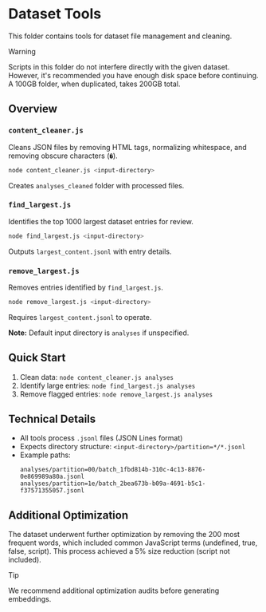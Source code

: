 # Dataset Tools

This folder contains tools for dataset file management and cleaning.

> [!WARNING]
> Scripts in this folder do not interfere directly with the given dataset. However, it's recommended you have enough disk space before continuing. A 100GB folder, when duplicated, takes 200GB total.

## Overview

### `content_cleaner.js`
Cleans JSON files by removing HTML tags, normalizing whitespace, and removing obscure characters (`�`).
```bash
node content_cleaner.js <input-directory>
```
Creates `analyses_cleaned` folder with processed files.

### `find_largest.js`
Identifies the top 1000 largest dataset entries for review.
```bash
node find_largest.js <input-directory>
```
Outputs `largest_content.jsonl` with entry details.

### `remove_largest.js`
Removes entries identified by `find_largest.js`.
```bash
node remove_largest.js <input-directory>
```
Requires `largest_content.jsonl` to operate.

**Note:** Default input directory is `analyses` if unspecified.

## Quick Start
1. Clean data: `node content_cleaner.js analyses`
2. Identify large entries: `node find_largest.js analyses`
3. Remove flagged entries: `node remove_largest.js analyses`

## Technical Details
- All tools process `.jsonl` files (JSON Lines format)
- Expects directory structure: `<input-directory>/partition=*/*.jsonl`
- Example paths:
    ```
    analyses/partition=00/batch_1fbd814b-310c-4c13-8876-0e869989a80a.jsonl
    analyses/partition=1e/batch_2bea673b-b09a-4691-b5c1-f37571355057.jsonl
    ```

## Additional Optimization
The dataset underwent further optimization by removing the 200 most frequent words, which included common JavaScript terms (undefined, true, false, script). This process achieved a 5% size reduction (script not included).

> [!TIP]
> We recommend additional optimization audits before generating embeddings.